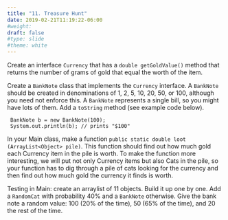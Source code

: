 ```yaml
---
title: "11. Treasure Hunt"
date: 2019-02-21T11:19:22-06:00
#weight: 
draft: false
#type: slide
#theme: white
---
```


Create an interface `Currency` that has a `double getGoldValue()`
method that returns the number of grams of gold that equal the worth
of the item.

Create a `BankNote` class that implements the `Currency` interface. A
`BankNote` should be created in denominations of 1, 2, 5, 10, 20, 50,
or 100, although you need not enforce this. A `BankNote` represents a
single bill, so you might have lots of them. Add a `toString` method
(see example code below).

     BankNote b = new BankNote(100);
     System.out.println(b); // prints "$100"

In your Main class, make a function `public static double loot
(ArrayList<Object> pile)`. This function should find out how much gold
each Currency item in the pile is worth. To make the function more
interesting, we will put not only Currency items but also Cats in
the pile, so your function has to dig through a pile of cats looking
for the currency and then find out how much gold the currency it finds
is worth. 

Testing in Main: create an arraylist of 11 objects. Build it up one by
one. Add a `RandomCat` with probability 40% and a `BankNote`
otherwise. Give the bank note a random value: 100 (20% of the time), 50 (65% of
the time), and 20 the rest of the time.

